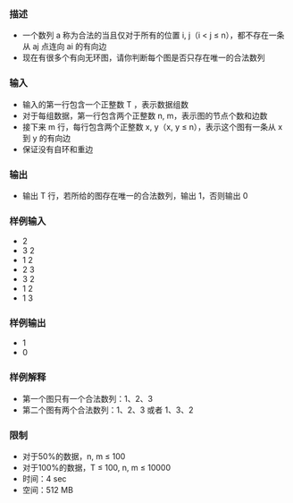 ### 描述

- 一个数列 a 称为合法的当且仅对于所有的位置 i, j（i < j ≤ n），都不存在一条从 aj 点连向 ai 的有向边
- 现在有很多个有向无环图，请你判断每个图是否只存在唯一的合法数列

### 输入

- 输入的第一行包含一个正整数 T ，表示数据组数
- 对于每组数据，第一行包含两个正整数 n, m，表示图的节点个数和边数
- 接下来 m 行，每行包含两个正整数 x, y（x, y ≤ n），表示这个图有一条从 x 到 y 的有向边
- 保证没有自环和重边

### 输出

- 输出 T 行，若所给的图存在唯一的合法数列，输出 1，否则输出 0

### 样例输入

- 2
- 3 2
- 1 2
- 2 3
- 3 2
- 1 2
- 1 3

### 样例输出

- 1
- 0

### 样例解释

- 第一个图只有一个合法数列：1、2、3
- 第二个图有两个合法数列：1、2、3 或者 1、3、2

### 限制

- 对于50%的数据，n, m ≤ 100
- 对于100%的数据，T ≤ 100, n, m ≤ 10000
- 时间：4 sec
- 空间：512 MB
